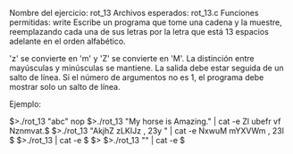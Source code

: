 Nombre del ejercicio: rot_13
Archivos esperados: rot_13.c
Funciones permitidas: write
Escribe un programa que tome una cadena y la muestre, reemplazando cada una de sus letras por la letra que está 13 espacios adelante en el orden alfabético.

'z' se convierte en 'm' y 'Z' se convierte en 'M'.
La distinción entre mayúsculas y minúsculas se mantiene.
La salida debe estar seguida de un salto de línea.
Si el número de argumentos no es 1, el programa debe mostrar solo un salto de línea.

Ejemplo:

$>./rot_13 "abc"
nop
$>./rot_13 "My horse is Amazing." | cat -e
Zl ubefr vf Nznmvat.$
$>./rot_13 "AkjhZ zLKIJz , 23y " | cat -e
NxwuM mYXVWm , 23l $
$>./rot_13 | cat -e
$
$>
$>./rot_13 "" | cat -e
$
